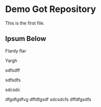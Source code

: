 
# Demo Got Repository

This is the first file.

## Ipsum Below


Flardy flar


Yargh

sdfsdff

sdfsdfs


sdcsdc

dfgdfgdfvg
dffdfgsdf
sdcsdcfs
dffdfgsdfs